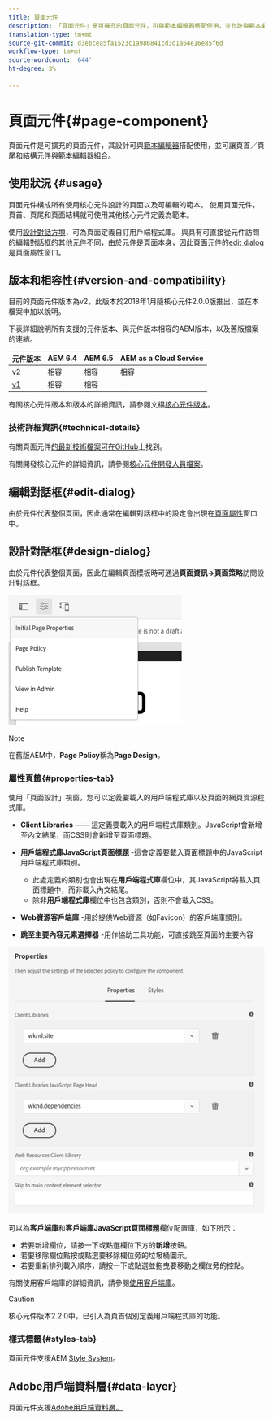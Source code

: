 ```yaml
---
title: 頁面元件
description: 「頁面元件」是可擴充的頁面元件，可與範本編輯器搭配使用，並允許與範本編輯器組合頁首／頁尾和結構元件。
translation-type: tm+mt
source-git-commit: d3ebcea5fa1523c1a986841cd3d1a64e16e85f6d
workflow-type: tm+mt
source-wordcount: '644'
ht-degree: 3%

---
```



# 頁面元件{#page-component}

頁面元件是可擴充的頁面元件，其設計可與[範本編輯器](https://docs.adobe.com/content/help/en/experience-manager-cloud-service/sites/authoring/features/templates.html)搭配使用，並可讓頁首／頁尾和結構元件與範本編輯器組合。

## 使用狀況 {#usage}

頁面元件構成所有使用核心元件設計的頁面以及可編輯的範本。 使用頁面元件，頁首、頁尾和頁面結構就可使用其他核心元件定義為範本。

使用[設計對話方塊](#design-dialog)，可為頁面定義自訂用戶端程式庫。 與具有可直接從元件訪問的編輯對話框的其他元件不同，由於元件是頁面本身，因此頁面元件的[edit dialog](#edit-dialog)是頁面屬性窗口。

## 版本和相容性{#version-and-compatibility}

目前的頁面元件版本為v2，此版本於2018年1月隨核心元件2.0.0版推出，並在本檔案中加以說明。

下表詳細說明所有支援的元件版本、與元件版本相容的AEM版本，以及舊版檔案的連結。

| 元件版本 | AEM 6.4 | AEM 6.5 | AEM as a Cloud Service  |
|---|---|---|---|
| v2 | 相容 | 相容 | 相容 |
| [v1](v1/page-v1.md) | 相容 | 相容 | - |

有關核心元件版本和版本的詳細資訊，請參閱文檔[核心元件版本](/help/versions.md)。

### 技術詳細資訊{#technical-details}

有關頁面元件[的最新技術檔案可在GitHub](https://adobe.com/go/aem_cmp_tech_page_v2)上找到。

有關開發核心元件的詳細資訊，請參閱[核心元件開發人員檔案](/help/developing/overview.md)。

## 編輯對話框{#edit-dialog}

由於元件代表整個頁面，因此通常在編輯對話框中的設定會出現在[頁面屬性](https://docs.adobe.com/content/help/zh-Hant/experience-manager-cloud-service/sites/authoring/fundamentals/page-properties.html)窗口中。

## 設計對話框{#design-dialog}

由於元件代表整個頁面，因此在編輯頁面模板時可通過&#x200B;**頁面資訊->頁面策略**&#x200B;訪問設計對話框。

![頁面原則](/help/assets/page-policy.png)

>[!NOTE]
>
>在舊版AEM中，**Page Policy**&#x200B;稱為&#x200B;**Page Design**。

### 屬性頁籤{#properties-tab}

使用「頁面設計」視窗，您可以定義要載入的用戶端程式庫以及頁面的網頁資源程式庫。

* **Client Libraries**  —— 這定義要載入的用戶端程式庫類別。JavaScript會新增至內文結尾，而CSS則會新增至頁面標題。
* **用戶端程式庫JavaScript頁面標題** -這會定義要載入頁面標題中的JavaScript用戶端程式庫類別。
   * 此處定義的類別也會出現在&#x200B;**用戶端程式庫**&#x200B;欄位中，其JavaScript將載入頁面標題中，而非載入內文結尾。
   * 除非&#x200B;**用戶端程式庫**&#x200B;欄位中也包含類別，否則不會載入CSS。

* **Web資源客戶端庫** -用於提供Web資源（如Favicon）的客戶端庫類別。

* **跳至主要內容元素選擇器** -用作協助工具功能，可直接跳至頁面的主要內容

![頁面元件設計對話方塊](/help/assets/page-design.png)

可以為&#x200B;**客戶端庫**&#x200B;和&#x200B;**客戶端庫JavaScript頁面標題**&#x200B;欄位配置庫，如下所示：

* 若要新增欄位，請按一下或點選欄位下方的&#x200B;**新增**&#x200B;按鈕。
* 若要移除欄位點按或點選要移除欄位旁的垃圾桶圖示。
* 若要重新排列載入順序，請按一下或點選並拖曳要移動之欄位旁的控點。

有關使用客戶端庫的詳細資訊，請參閱[使用客戶端庫](https://helpx.adobe.com/experience-manager/6-5/sites/developing/using/clientlibs.html)。

>[!CAUTION]
>
>核心元件版本2.2.0中，已引入為頁首個別定義用戶端程式庫的功能。

### 樣式標籤{#styles-tab}

頁面元件支援AEM [Style System](/help/get-started/authoring.md#component-styling)。

## Adobe用戶端資料層{#data-layer}

頁面元件支援[Adobe用戶端資料層。](/help/developing/data-layer/overview.md)
